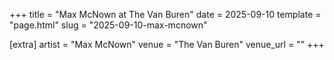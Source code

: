 +++
title = "Max McNown at The Van Buren"
date = 2025-09-10
template = "page.html"
slug = "2025-09-10-max-mcnown"

[extra]
artist = "Max McNown"
venue = "The Van Buren"
venue_url = ""
+++
